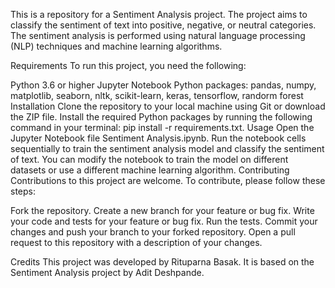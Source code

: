 This is a repository for a Sentiment Analysis project. The project aims to classify the sentiment of text into positive, negative, or neutral categories. The sentiment analysis is performed using natural language processing (NLP) techniques and machine learning algorithms.

Requirements
To run this project, you need the following:

Python 3.6 or higher
Jupyter Notebook
Python packages: pandas, numpy, matplotlib, seaborn, nltk, scikit-learn, keras, tensorflow, randorm forest
Installation
Clone the repository to your local machine using Git or download the ZIP file.
Install the required Python packages by running the following command in your terminal: pip install -r requirements.txt.
Usage
Open the Jupyter Notebook file Sentiment Analysis.ipynb.
Run the notebook cells sequentially to train the sentiment analysis model and classify the sentiment of text.
You can modify the notebook to train the model on different datasets or use a different machine learning algorithm.
Contributing
Contributions to this project are welcome. To contribute, please follow these steps:

Fork the repository.
Create a new branch for your feature or bug fix.
Write your code and tests for your feature or bug fix.
Run the tests.
Commit your changes and push your branch to your forked repository.
Open a pull request to this repository with a description of your changes.


Credits
This project was developed by Rituparna Basak. It is based on the Sentiment Analysis project by Adit Deshpande.




